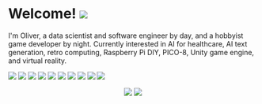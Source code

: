 # Welcome! ![](https://komarev.com/ghpvc/?username=opcecco&color=blueviolet)

I'm Oliver, a data scientist and software engineer by day, and a hobbyist game developer by night. Currently interested in AI for healthcare, AI text generation, retro computing, Raspberry Pi DIY, PICO-8, Unity game engine, and virtual reality.

![](https://img.shields.io/badge/Language-Python-informational?logo=python&logoColor=white&color=green)
![](https://img.shields.io/badge/Language-C++-informational?logo=cplusplus&logoColor=white&color=green)
![](https://img.shields.io/badge/Language-C%23-informational?logo=csharp&logoColor=white&color=green)
![](https://img.shields.io/badge/Language-Java-informational?logo=java&logoColor=white&color=green)
![](https://img.shields.io/badge/Machine%20Learning-TensorFlow-informational?logo=tensorflow&logoColor=white&color=blue)
![](https://img.shields.io/badge/Machine%20Learning-Scikit--learn-informational?logo=scikitlearn&logoColor=white&color=blue)
![](https://img.shields.io/badge/Machine%20Learning-OpenCV-informational?logo=opencv&logoColor=white&color=blue)
![](https://img.shields.io/badge/Database-SQL-informational?logo=sqlite&logoColor=white&color=orange)
![](https://img.shields.io/badge/Database-MongoDB-informational?logo=mongodb&logoColor=white&color=orange)
![](https://img.shields.io/badge/Web%20Framework-Flask-informational?logo=flask&logoColor=white&color=orange)

<p align="center">
	<img src="https://github-readme-stats.vercel.app/api/top-langs/?username=opcecco&layout=compact&theme=react" />
	<img src="https://github-readme-stats.vercel.app/api/?username=opcecco&count_private=true&include_all_commits=true&show_icons=true&hide=prs,contribs&line_height=30&theme=react" />
</p>
